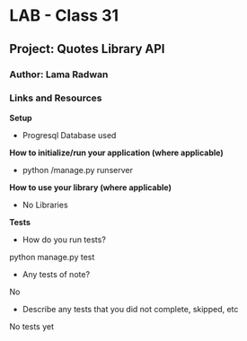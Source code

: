 # LAB - Class 31
## Project: Quotes Library API
### Author: Lama Radwan


### Links and Resources
**Setup**

- Progresql Database used

**How to initialize/run your application (where applicable)**

- python /manage.py runserver


**How to use your library (where applicable)**
- No Libraries

**Tests**
- How do you run tests? 

python manage.py test

- Any tests of note? 

No
- Describe any tests that you did not complete, skipped, etc

No tests yet